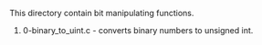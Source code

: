 This directory contain bit manipulating functions.

1. 0-binary_to_uint.c - converts binary numbers to unsigned int.

